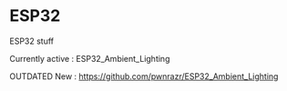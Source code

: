 # ESP32

ESP32 stuff

Currently active : ESP32_Ambient_Lighting

OUTDATED
New : https://github.com/pwnrazr/ESP32_Ambient_Lighting
